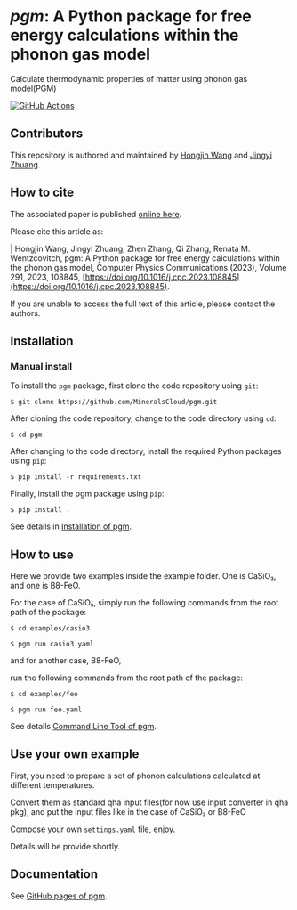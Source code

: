 # <i>pgm</i>: A Python package for free energy calculations within the phonon gas model
Calculate thermodynamic properties of matter using phonon gas model(PGM)

[![GitHub Actions](https://github.com/MineralsCloud/pgm/actions/workflows/documentation.yml/badge.svg)](https://mineralscloud.github.io/pgm/index.html)
<!-- [![pypi](https://img.shields.io/pypi/v/pgm.svg)](https://pypi.org/project/pgm/) -->
<!-- [![pypi](https://img.shields.io/pypi/dm/pgm.svg)](https://pypi.org/project/pgm/) -->

## Contributors

This repository is authored and maintained by [Hongjin Wang][1] and [Jingyi Zhuang][2].

[1]: https://github.com/underhill1886

[2]: https://www.jappoker.com/

## How to cite

The associated paper is published [online here](https://authors.elsevier.com/c/1hQ5e_FEhOCgU).

Please cite this article as: 

| Hongjin Wang, Jingyi Zhuang, Zhen Zhang, Qi Zhang, Renata M. Wentzcovitch, pgm: A Python package for free energy calculations within the phonon gas model, Computer Physics Communications (2023), Volume 291, 2023, 108845, [https://doi.org/10.1016/j.cpc.2023.108845](https://doi.org/10.1016/j.cpc.2023.108845).

If you are unable to access the full text of this article, please contact the authors.

## Installation
### Manual install
To install the ``pgm`` package, first clone the code repository using ``git``:
```shell
$ git clone https://github.com/MineralsCloud/pgm.git
```

After cloning the code repository, change to the code directory using ``cd``:
``` shell
$ cd pgm
```

After changing to the code directory, install the required Python packages using ``pip``:
```shell
$ pip install -r requirements.txt
```

Finally, install the pgm package using ``pip``:
```shell
$ pip install .
```
See details in [Installation of pgm](https://mineralscloud.github.io/pgm/basics/installation.html).


## How to use
Here we provide two examples inside the example folder. One is CaSiO₃, and one is B8-FeO.

For the case of CaSiO₃, simply run the following commands from the root path of the package:

```shell
$ cd examples/casio3
```

```shell
$ pgm run casio3.yaml
```

and for another case, B8-FeO,

run the following commands from the root path of the package:

```shell
$ cd examples/feo
```

```shell
$ pgm run feo.yaml
```

See details [Command Line Tool of pgm](https://mineralscloud.github.io/pgm/basics/cli.html).

## Use your own example
First, you need to prepare a set of phonon calculations calculated at different temperatures.

Convert them as standard qha input files(for now use input converter in qha pkg), and put the input files like in the case of CaSiO₃ or B8-FeO

Compose your own `settings.yaml` file, enjoy.

Details will be provide shortly.

## Documentation

See [GitHub pages of pgm][3].

[3]: https://mineralscloud.github.io/pgm/

 

